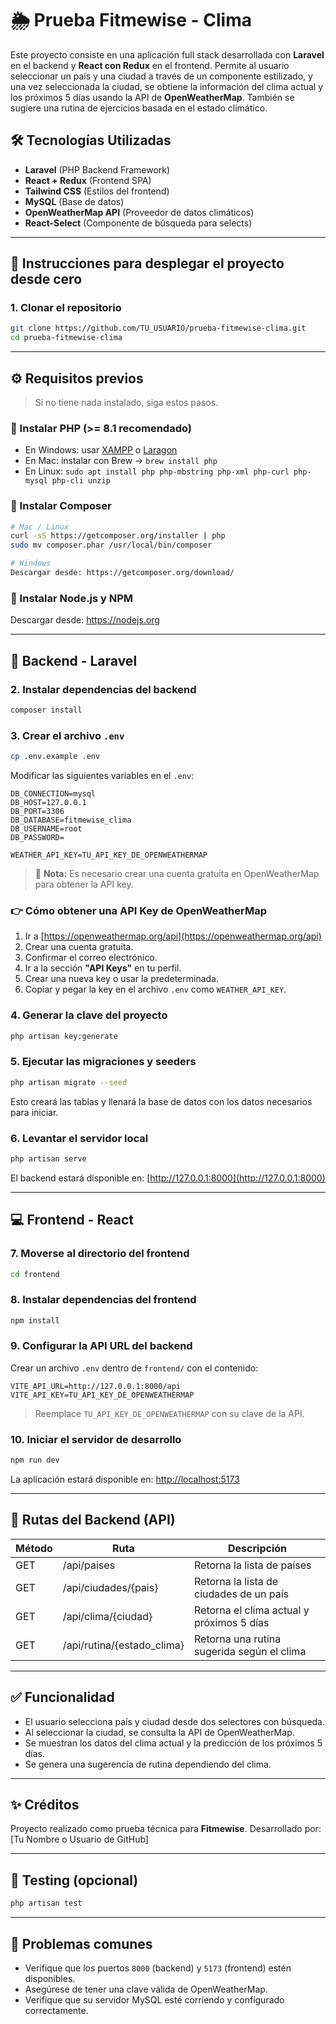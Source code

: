 # 🌦️ Prueba Fitmewise - Clima

Este proyecto consiste en una aplicación full stack desarrollada con **Laravel** en el backend y **React con Redux** en el frontend. Permite al usuario seleccionar un país y una ciudad a través de un componente estilizado, y una vez seleccionada la ciudad, se obtiene la información del clima actual y los próximos 5 días usando la API de **OpenWeatherMap**. También se sugiere una rutina de ejercicios basada en el estado climático.

## 🛠️ Tecnologías Utilizadas

- **Laravel** (PHP Backend Framework)
- **React + Redux** (Frontend SPA)
- **Tailwind CSS** (Estilos del frontend)
- **MySQL** (Base de datos)
- **OpenWeatherMap API** (Proveedor de datos climáticos)
- **React-Select** (Componente de búsqueda para selects)

---

## 🚀 Instrucciones para desplegar el proyecto desde cero

### 1. Clonar el repositorio

```bash
git clone https://github.com/TU_USUARIO/prueba-fitmewise-clima.git
cd prueba-fitmewise-clima
```

---

## ⚙️ Requisitos previos

> Si no tiene nada instalado, siga estos pasos.

### 🔹 Instalar PHP (>= 8.1 recomendado)
- En Windows: usar [XAMPP](https://www.apachefriends.org/index.html) o [Laragon](https://laragon.org/)
- En Mac: instalar con Brew → `brew install php`
- En Linux: `sudo apt install php php-mbstring php-xml php-curl php-mysql php-cli unzip`

### 🔹 Instalar Composer
```bash
# Mac / Linux
curl -sS https://getcomposer.org/installer | php
sudo mv composer.phar /usr/local/bin/composer

# Windows
Descargar desde: https://getcomposer.org/download/
```

### 🔹 Instalar Node.js y NPM
Descargar desde: https://nodejs.org

---

## 🧱 Backend - Laravel

### 2. Instalar dependencias del backend

```bash
composer install
```

### 3. Crear el archivo `.env`

```bash
cp .env.example .env
```

Modificar las siguientes variables en el `.env`:

```
DB_CONNECTION=mysql
DB_HOST=127.0.0.1
DB_PORT=3306
DB_DATABASE=fitmewise_clima
DB_USERNAME=root
DB_PASSWORD=

WEATHER_API_KEY=TU_API_KEY_DE_OPENWEATHERMAP
```

> 🔐 **Nota:** Es necesario crear una cuenta gratuita en OpenWeatherMap para obtener la API key.

### 👉 Cómo obtener una API Key de OpenWeatherMap

1. Ir a [https://openweathermap.org/api](https://openweathermap.org/api)
2. Crear una cuenta gratuita.
3. Confirmar el correo electrónico.
4. Ir a la sección **"API Keys"** en tu perfil.
5. Crear una nueva key o usar la predeterminada.
6. Copiar y pegar la key en el archivo `.env` como `WEATHER_API_KEY`.

### 4. Generar la clave del proyecto

```bash
php artisan key:generate
```

### 5. Ejecutar las migraciones y seeders

```bash
php artisan migrate --seed
```

Esto creará las tablas y llenará la base de datos con los datos necesarios para iniciar.

### 6. Levantar el servidor local

```bash
php artisan serve
```

El backend estará disponible en: [http://127.0.0.1:8000](http://127.0.0.1:8000)

---

## 💻 Frontend - React

### 7. Moverse al directorio del frontend

```bash
cd frontend
```

### 8. Instalar dependencias del frontend

```bash
npm install
```

### 9. Configurar la API URL del backend

Crear un archivo `.env` dentro de `frontend/` con el contenido:

```
VITE_API_URL=http://127.0.0.1:8000/api
VITE_API_KEY=TU_API_KEY_DE_OPENWEATHERMAP
```

> Reemplace `TU_API_KEY_DE_OPENWEATHERMAP` con su clave de la API.

### 10. Iniciar el servidor de desarrollo

```bash
npm run dev
```

La aplicación estará disponible en: [http://localhost:5173](http://localhost:5173)

---

## 📡 Rutas del Backend (API)

| Método | Ruta                           | Descripción                                  |
|--------|--------------------------------|----------------------------------------------|
| GET    | /api/paises                   | Retorna la lista de países                   |
| GET    | /api/ciudades/{pais}          | Retorna la lista de ciudades de un país      |
| GET    | /api/clima/{ciudad}           | Retorna el clima actual y próximos 5 días    |
| GET    | /api/rutina/{estado_clima}    | Retorna una rutina sugerida según el clima   |

---

## ✅ Funcionalidad

- El usuario selecciona país y ciudad desde dos selectores con búsqueda.
- Al seleccionar la ciudad, se consulta la API de OpenWeatherMap.
- Se muestran los datos del clima actual y la predicción de los próximos 5 días.
- Se genera una sugerencia de rutina dependiendo del clima.

---

## ✨ Créditos

Proyecto realizado como prueba técnica para **Fitmewise**.
Desarrollado por: [Tu Nombre o Usuario de GitHub]

---

## 🧪 Testing (opcional)

```bash
php artisan test
```

---

## 🐞 Problemas comunes

- Verifique que los puertos `8000` (backend) y `5173` (frontend) estén disponibles.
- Asegúrese de tener una clave válida de OpenWeatherMap.
- Verifique que su servidor MySQL esté corriendo y configurado correctamente.
